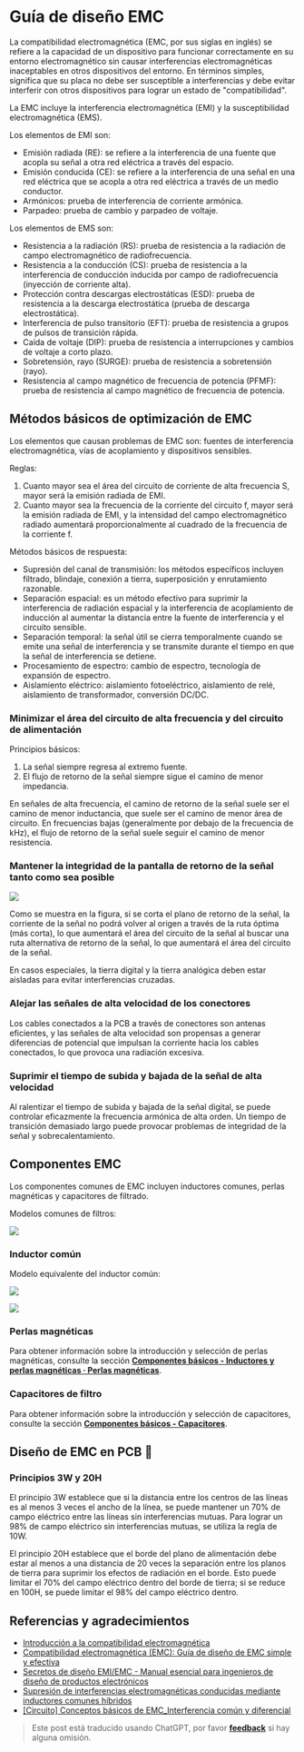 # Guía de diseño EMC

La compatibilidad electromagnética (EMC, por sus siglas en inglés) se refiere a la capacidad de un dispositivo para funcionar correctamente en su entorno electromagnético sin causar interferencias electromagnéticas inaceptables en otros dispositivos del entorno. En términos simples, significa que su placa no debe ser susceptible a interferencias y debe evitar interferir con otros dispositivos para lograr un estado de "compatibilidad".

La EMC incluye la interferencia electromagnética (EMI) y la susceptibilidad electromagnética (EMS).

Los elementos de EMI son:

- Emisión radiada (RE): se refiere a la interferencia de una fuente que acopla su señal a otra red eléctrica a través del espacio.
- Emisión conducida (CE): se refiere a la interferencia de una señal en una red eléctrica que se acopla a otra red eléctrica a través de un medio conductor.
- Armónicos: prueba de interferencia de corriente armónica.
- Parpadeo: prueba de cambio y parpadeo de voltaje.

Los elementos de EMS son:

- Resistencia a la radiación (RS): prueba de resistencia a la radiación de campo electromagnético de radiofrecuencia.
- Resistencia a la conducción (CS): prueba de resistencia a la interferencia de conducción inducida por campo de radiofrecuencia (inyección de corriente alta).
- Protección contra descargas electrostáticas (ESD): prueba de resistencia a la descarga electrostática (prueba de descarga electrostática).
- Interferencia de pulso transitorio (EFT): prueba de resistencia a grupos de pulsos de transición rápida.
- Caída de voltaje (DIP): prueba de resistencia a interrupciones y cambios de voltaje a corto plazo.
- Sobretensión, rayo (SURGE): prueba de resistencia a sobretensión (rayo).
- Resistencia al campo magnético de frecuencia de potencia (PFMF): prueba de resistencia al campo magnético de frecuencia de potencia.

## Métodos básicos de optimización de EMC

Los elementos que causan problemas de EMC son: fuentes de interferencia electromagnética, vías de acoplamiento y dispositivos sensibles.

Reglas:

1. Cuanto mayor sea el área del circuito de corriente de alta frecuencia S, mayor será la emisión radiada de EMI.
2. Cuanto mayor sea la frecuencia de la corriente del circuito f, mayor será la emisión radiada de EMI, y la intensidad del campo electromagnético radiado aumentará proporcionalmente al cuadrado de la frecuencia de la corriente f.

Métodos básicos de respuesta:

- Supresión del canal de transmisión: los métodos específicos incluyen filtrado, blindaje, conexión a tierra, superposición y enrutamiento razonable.
- Separación espacial: es un método efectivo para suprimir la interferencia de radiación espacial y la interferencia de acoplamiento de inducción al aumentar la distancia entre la fuente de interferencia y el circuito sensible.
- Separación temporal: la señal útil se cierra temporalmente cuando se emite una señal de interferencia y se transmite durante el tiempo en que la señal de interferencia se detiene.
- Procesamiento de espectro: cambio de espectro, tecnología de expansión de espectro.
- Aislamiento eléctrico: aislamiento fotoeléctrico, aislamiento de relé, aislamiento de transformador, conversión DC/DC.

### Minimizar el área del circuito de alta frecuencia y del circuito de alimentación

Principios básicos:

1. La señal siempre regresa al extremo fuente.
2. El flujo de retorno de la señal siempre sigue el camino de menor impedancia.

En señales de alta frecuencia, el camino de retorno de la señal suele ser el camino de menor inductancia, que suele ser el camino de menor área de circuito. En frecuencias bajas (generalmente por debajo de la frecuencia de kHz), el flujo de retorno de la señal suele seguir el camino de menor resistencia.

### Mantener la integridad de la pantalla de retorno de la señal tanto como sea posible

![](https://f004.backblazeb2.com/file/wiki-media/img/20211215190631.png)

Como se muestra en la figura, si se corta el plano de retorno de la señal, la corriente de la señal no podrá volver al origen a través de la ruta óptima (más corta), lo que aumentará el área del circuito de la señal al buscar una ruta alternativa de retorno de la señal, lo que aumentará el área del circuito de la señal.

En casos especiales, la tierra digital y la tierra analógica deben estar aisladas para evitar interferencias cruzadas.

### Alejar las señales de alta velocidad de los conectores

Los cables conectados a la PCB a través de conectores son antenas eficientes, y las señales de alta velocidad son propensas a generar diferencias de potencial que impulsan la corriente hacia los cables conectados, lo que provoca una radiación excesiva.

### Suprimir el tiempo de subida y bajada de la señal de alta velocidad

Al ralentizar el tiempo de subida y bajada de la señal digital, se puede controlar eficazmente la frecuencia armónica de alta orden. Un tiempo de transición demasiado largo puede provocar problemas de integridad de la señal y sobrecalentamiento.

## Componentes EMC

Los componentes comunes de EMC incluyen inductores comunes, perlas magnéticas y capacitores de filtrado.

Modelos comunes de filtros:

![](https://f004.backblazeb2.com/file/wiki-media/img/20211219173751.png)

### Inductor común

Modelo equivalente del inductor común:

![](https://f004.backblazeb2.com/file/wiki-media/img/20211219173856.png)

![](https://f004.backblazeb2.com/file/wiki-media/img/20211219174546.png)

### Perlas magnéticas

Para obtener información sobre la introducción y selección de perlas magnéticas, consulte la sección [**Componentes básicos - Inductores y perlas magnéticas · Perlas magnéticas**](https://wiki-power.com/es/%E5%9F%BA%E6%9C%AC%E5%85%83%E5%99%A8%E4%BB%B6-%E7%94%B5%E6%84%9F%E4%B8%8E%E7%A3%81%E7%8F%A0#%E7%A3%81%E7%8F%A0).

### Capacitores de filtro

Para obtener información sobre la introducción y selección de capacitores, consulte la sección [**Componentes básicos - Capacitores**](https://wiki-power.com/es/%E5%9F%BA%E6%9C%AC%E5%85%83%E5%99%A8%E4%BB%B6-%E7%94%B5%E5%AE%B9).

## Diseño de EMC en PCB 🚧

### Principios 3W y 20H

El principio 3W establece que si la distancia entre los centros de las líneas es al menos 3 veces el ancho de la línea, se puede mantener un 70% de campo eléctrico entre las líneas sin interferencias mutuas. Para lograr un 98% de campo eléctrico sin interferencias mutuas, se utiliza la regla de 10W.

El principio 20H establece que el borde del plano de alimentación debe estar al menos a una distancia de 20 veces la separación entre los planos de tierra para suprimir los efectos de radiación en el borde. Esto puede limitar el 70% del campo eléctrico dentro del borde de tierra; si se reduce en 100H, se puede limitar el 98% del campo eléctrico dentro.

## Referencias y agradecimientos

- [Introducción a la compatibilidad electromagnética](https://blog.infonet.io/2021/04/04/%E7%94%B5%E7%A3%81%E5%85%BC%E5%AE%B9%E4%BB%8B%E7%BB%8D/)
- [Compatibilidad electromagnética (EMC): Guía de diseño de EMC simple y efectiva](https://zhuanlan.zhihu.com/p/142866381)
- [Secretos de diseño EMI/EMC - Manual esencial para ingenieros de diseño de productos electrónicos](https://www.mr-wu.cn/emc-emi-she-ji-mi-ji/)
- [Supresión de interferencias electromagnéticas conducidas mediante inductores comunes híbridos](https://www.richtek.com/Design%20Support/Technical%20Document/AN008?sc_lang=zh-CN)
- [[Circuito] Conceptos básicos de EMC\_Interferencia común y diferencial](https://zhenhuizhang.tk/post/dian-lu-emc-ji-chu-gai-nian-_-gong-mo-chai-mo-gan-rao/)

> Este post está traducido usando ChatGPT, por favor [**feedback**](https://github.com/linyuxuanlin/Wiki_MkDocs/issues/new) si hay alguna omisión.